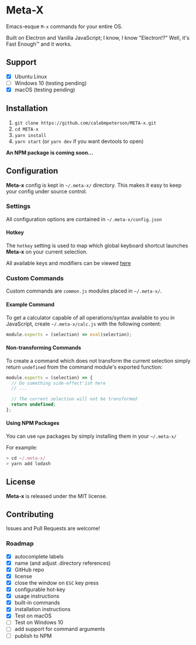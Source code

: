 # Meta-X

Emacs-esque `M-x` commands for your entire OS.

Built on Electron and Vanilla JavaScript; I know, I know "Electron!?" Well, it's Fast Enough&trade; and it works.

## Support

- [x] Ubuntu Linux
- [ ] Windows 10 (testing pending)
- [x] macOS (testing pending)

## Installation

1. `git clone https://github.com/calebmpeterson/META-x.git`
2. `cd META-x`
3. `yarn install`
4. `yarn start` (or `yarn dev` if you want devtools to open)

**An NPM package is coming soon...**

## Configuration

**Meta-x** config is kept in `~/.meta-x/` directory. This makes it easy to keep your config under source control.

### Settings

All configuration options are contained in `~/.meta-x/config.json`

#### Hotkey

The `hotkey` setting is used to map which global keyboard shortcut launches **Meta-x** on your current selection.

All available keys and modifiers can be viewed [here](https://www.electronjs.org/docs/api/accelerator#available-modifiers)

### Custom Commands

Custom commands are `common.js` modules placed in `~/.meta-x/`.

#### Example Command

To get a calculator capable of all operations/syntax available to you in JavaScript, create `~/.meta-x/calc.js` with the following content:

```js
module.exports = (selection) => eval(selection);
```

#### Non-transforming Commands

To create a command which does not transform the current selection simply return `undefined` from the command module's exported function:

```js
module.exports = (selection) => {
  // Do something side-effect'ish here
  // ...

  // The current selection will not be transformed
  return undefined;
};
```

#### Using NPM Packages

You can use `npm` packages by simply installing them in your `~/.meta-x/`

For example:

```js
> cd ~/.meta-x/
> yarn add lodash
```

## License

**Meta-x** is released under the MIT license.

## Contributing

Issues and Pull Requests are welcome!

### Roadmap

- [x] autocomplete labels
- [x] name (and adjust .directory references)
- [x] GitHub repo
- [x] license
- [x] close the window on `ESC` key press
- [x] configurable hot-key
- [x] usage instructions
- [x] built-in commands
- [x] installation instructions
- [x] Test on macOS
- [ ] Test on Windows 10
- [ ] add support for command arguments
- [ ] publish to NPM
